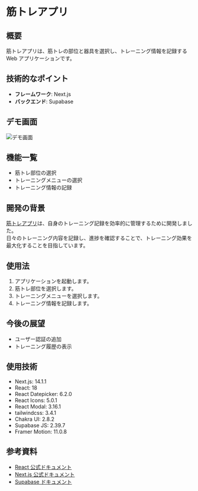 # 筋トレアプリ

## 概要

筋トレアプリは、筋トレの部位と器具を選択し、トレーニング情報を記録する Web アプリケーションです。

## 技術的なポイント

- **フレームワーク**: Next.js
- **バックエンド**: Supabase

## デモ画面

![デモ画面](demo_screenshot.png)

## 機能一覧

- 筋トレ部位の選択
- トレーニングメニューの選択
- トレーニング情報の記録

## 開発の背景

[筋トレアプリ](https://next-muscle-app-five.vercel.app)は、自身のトレーニング記録を効率的に管理するために開発しました。<br/>
日々のトレーニング内容を記録し、進捗を確認することで、トレーニング効果を最大化することを目指しています。

## 使用法

1. アプリケーションを起動します。
2. 筋トレ部位を選択します。
3. トレーニングメニューを選択します。
4. トレーニング情報を記録します。

## 今後の展望

- ユーザー認証の追加
- トレーニング履歴の表示

## 使用技術

- Next.js: 14.1.1
- React: 18
- React Datepicker: 6.2.0
- React Icons: 5.0.1
- React Modal: 3.16.1
- tailwindcss: 3.4.1
- Chakra UI: 2.8.2
- Supabase JS: 2.39.7
- Framer Motion: 11.0.8

## 参考資料

- [React 公式ドキュメント](https://ja.react.dev)
- [Next.js 公式ドキュメント](https://nextjs.org/docs)
- [Supabase ドキュメント](https://supabase.io/docs)
